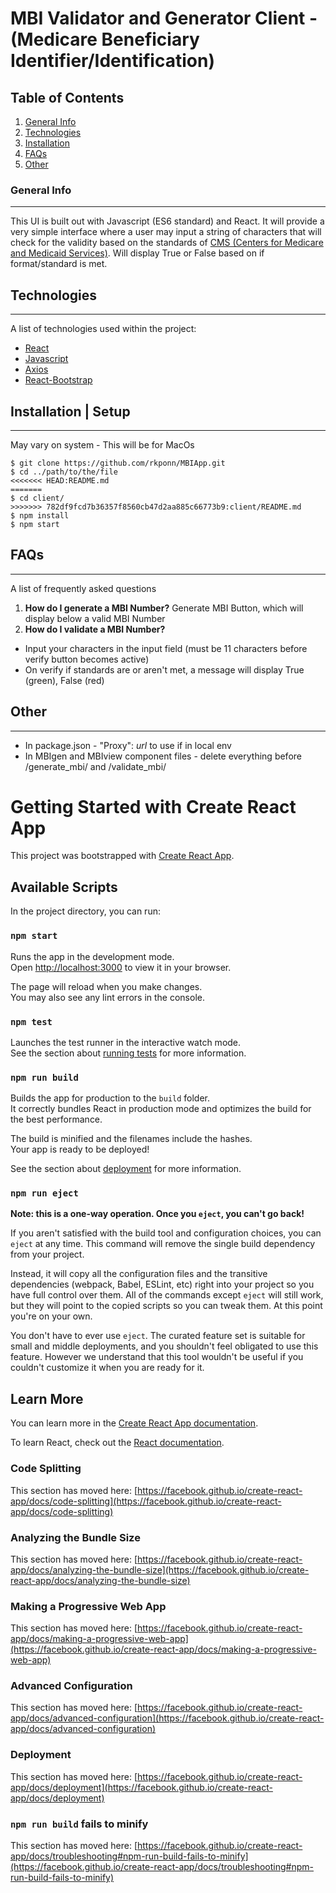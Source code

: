 # MBI Validator and Generator Client - (Medicare Beneficiary Identifier/Identification)

## Table of Contents
1. [General Info](#general-info)
2. [Technologies](#technologies)
3. [Installation](#installation)
4. [FAQs](#faqs)
5. [Other](#other)

### General Info
***
This UI is built out with Javascript (ES6 standard) and React. It will provide a very simple interface where a user may input a string of characters that will check for the validity based on the standards of [CMS (Centers for Medicare and Medicaid Services)](https://www.cms.gov/Medicare/New-Medicare-Card). Will display True or False based on if format/standard is met. 


## Technologies
***
A list of technologies used within the project:
* [React](https://reactjs.org/)
* [Javascript](https://developer.mozilla.org/en-US/docs/Web/JavaScript)
* [Axios](https://axios-http.com/docs/intro)
* [React-Bootstrap](https://react-bootstrap.github.io/)

## Installation | Setup
***
May vary on system - This will be for MacOs 
```
$ git clone https://github.com/rkponn/MBIApp.git
$ cd ../path/to/the/file
<<<<<<< HEAD:README.md
=======
$ cd client/
>>>>>>> 782df9fcd7b36357f8560cb47d2aa885c66773b9:client/README.md
$ npm install
$ npm start
```

## FAQs
***
A list of frequently asked questions
1. **How do I generate a MBI Number?**
Generate MBI Button, which will display below a valid MBI Number
2. **How do I validate a MBI Number?**

* Input your characters in the input field (must be 11 characters before verify button becomes active)
* On verify if standards are or aren't met, a message will display True (green), False (red)

## Other
***
* In package.json - "Proxy": *url* to use if in local env
* In MBIgen and MBIview component files - delete everything before /generate_mbi/ and /validate_mbi/


# Getting Started with Create React App

This project was bootstrapped with [Create React App](https://github.com/facebook/create-react-app).

## Available Scripts

In the project directory, you can run:

### `npm start`

Runs the app in the development mode.\
Open [http://localhost:3000](http://localhost:3000) to view it in your browser.

The page will reload when you make changes.\
You may also see any lint errors in the console.

### `npm test`

Launches the test runner in the interactive watch mode.\
See the section about [running tests](https://facebook.github.io/create-react-app/docs/running-tests) for more information.

### `npm run build`

Builds the app for production to the `build` folder.\
It correctly bundles React in production mode and optimizes the build for the best performance.

The build is minified and the filenames include the hashes.\
Your app is ready to be deployed!

See the section about [deployment](https://facebook.github.io/create-react-app/docs/deployment) for more information.

### `npm run eject`

**Note: this is a one-way operation. Once you `eject`, you can't go back!**

If you aren't satisfied with the build tool and configuration choices, you can `eject` at any time. This command will remove the single build dependency from your project.

Instead, it will copy all the configuration files and the transitive dependencies (webpack, Babel, ESLint, etc) right into your project so you have full control over them. All of the commands except `eject` will still work, but they will point to the copied scripts so you can tweak them. At this point you're on your own.

You don't have to ever use `eject`. The curated feature set is suitable for small and middle deployments, and you shouldn't feel obligated to use this feature. However we understand that this tool wouldn't be useful if you couldn't customize it when you are ready for it.

## Learn More

You can learn more in the [Create React App documentation](https://facebook.github.io/create-react-app/docs/getting-started).

To learn React, check out the [React documentation](https://reactjs.org/).

### Code Splitting

This section has moved here: [https://facebook.github.io/create-react-app/docs/code-splitting](https://facebook.github.io/create-react-app/docs/code-splitting)

### Analyzing the Bundle Size

This section has moved here: [https://facebook.github.io/create-react-app/docs/analyzing-the-bundle-size](https://facebook.github.io/create-react-app/docs/analyzing-the-bundle-size)

### Making a Progressive Web App

This section has moved here: [https://facebook.github.io/create-react-app/docs/making-a-progressive-web-app](https://facebook.github.io/create-react-app/docs/making-a-progressive-web-app)

### Advanced Configuration

This section has moved here: [https://facebook.github.io/create-react-app/docs/advanced-configuration](https://facebook.github.io/create-react-app/docs/advanced-configuration)

### Deployment

This section has moved here: [https://facebook.github.io/create-react-app/docs/deployment](https://facebook.github.io/create-react-app/docs/deployment)

### `npm run build` fails to minify

This section has moved here: [https://facebook.github.io/create-react-app/docs/troubleshooting#npm-run-build-fails-to-minify](https://facebook.github.io/create-react-app/docs/troubleshooting#npm-run-build-fails-to-minify)
